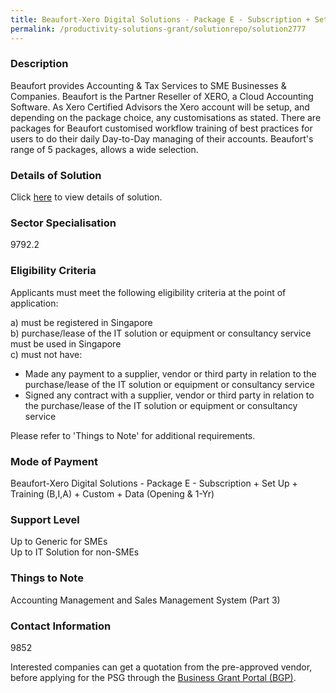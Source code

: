 ```yaml
---
title: Beaufort-Xero Digital Solutions - Package E - Subscription + Set Up + Training (B,I,A) + Custom + Data (Opening & 1-Yr)
permalink: /productivity-solutions-grant/solutionrepo/solution2777
---
```


### Description

Beaufort provides Accounting & Tax Services to SME Businesses & Companies. Beaufort is the Partner Reseller of XERO, a Cloud Accounting Software.
As Xero Certified Advisors the Xero account will be setup, and depending on the package choice, any customisations as stated. There are packages for Beaufort customised workflow training of best practices for users to do their daily Day-to-Day managing of their accounts. 
Beaufort's range of 5 packages, allows a wide selection.

### Details of Solution

Click <a href='Beaufort Tax Consultants Pte Ltd' target='_blank' rel='noopener'>here</a> to view details of solution.

### Sector Specialisation

 9792.2 

### Eligibility Criteria

Applicants must meet the following eligibility criteria at the point of application:

a) must be registered in Singapore <br>
b) purchase/lease of the IT solution or equipment or consultancy service must be used in Singapore <br>
c) must not have:
- Made any payment to a supplier, vendor or third party in relation to the purchase/lease of the IT solution or equipment or consultancy service
- Signed any contract with a supplier, vendor or third party in relation to the purchase/lease of the IT solution or equipment or consultancy service

Please refer to 'Things to Note' for additional requirements.

### Mode of Payment
Beaufort-Xero Digital Solutions - Package E - Subscription + Set Up + Training (B,I,A) + Custom + Data (Opening & 1-Yr)

### Support Level
Up to Generic for SMEs <br>
Up to IT Solution for non-SMEs

### Things to Note
Accounting Management and Sales Management System (Part 3)

### Contact Information
9852

Interested companies can get a quotation from the pre-approved vendor, before applying for the PSG through the <a target='_blank' rel='noopener' href='https://www.businessgrants.gov.sg/'>Business Grant Portal (BGP)</a>.
